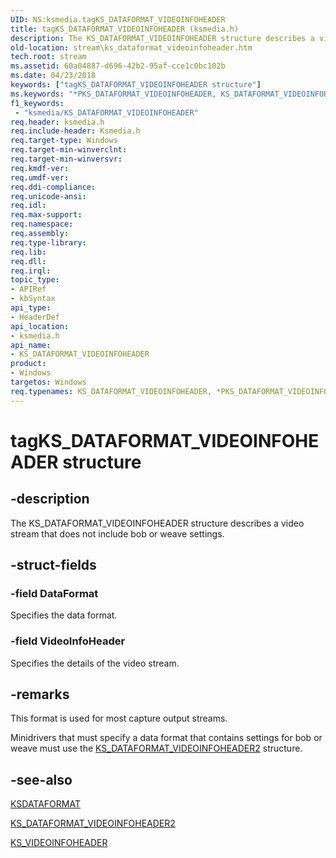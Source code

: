 ```yaml
---
UID: NS:ksmedia.tagKS_DATAFORMAT_VIDEOINFOHEADER
title: tagKS_DATAFORMAT_VIDEOINFOHEADER (ksmedia.h)
description: The KS_DATAFORMAT_VIDEOINFOHEADER structure describes a video stream that does not include bob or weave settings.
old-location: stream\ks_dataformat_videoinfoheader.htm
tech.root: stream
ms.assetid: 60a04887-d696-42b2-95af-cce1c0bc102b
ms.date: 04/23/2018
keywords: ["tagKS_DATAFORMAT_VIDEOINFOHEADER structure"]
ms.keywords: "*PKS_DATAFORMAT_VIDEOINFOHEADER, KS_DATAFORMAT_VIDEOINFOHEADER, KS_DATAFORMAT_VIDEOINFOHEADER structure [Streaming Media Devices], PKS_DATAFORMAT_VIDEOINFOHEADER, PKS_DATAFORMAT_VIDEOINFOHEADER structure pointer [Streaming Media Devices], ksmedia/KS_DATAFORMAT_VIDEOINFOHEADER, ksmedia/PKS_DATAFORMAT_VIDEOINFOHEADER, stream.ks_dataformat_videoinfoheader, tagKS_DATAFORMAT_VIDEOINFOHEADER, vidcapstruct_756be7d3-2dca-4e93-a113-7ee3871f3107.xml"
f1_keywords:
 - "ksmedia/KS_DATAFORMAT_VIDEOINFOHEADER"
req.header: ksmedia.h
req.include-header: Ksmedia.h
req.target-type: Windows
req.target-min-winverclnt: 
req.target-min-winversvr: 
req.kmdf-ver: 
req.umdf-ver: 
req.ddi-compliance: 
req.unicode-ansi: 
req.idl: 
req.max-support: 
req.namespace: 
req.assembly: 
req.type-library: 
req.lib: 
req.dll: 
req.irql: 
topic_type:
- APIRef
- kbSyntax
api_type:
- HeaderDef
api_location:
- ksmedia.h
api_name:
- KS_DATAFORMAT_VIDEOINFOHEADER
product:
- Windows
targetos: Windows
req.typenames: KS_DATAFORMAT_VIDEOINFOHEADER, *PKS_DATAFORMAT_VIDEOINFOHEADER
---
```


# tagKS_DATAFORMAT_VIDEOINFOHEADER structure


## -description


The KS_DATAFORMAT_VIDEOINFOHEADER structure describes a video stream that does not include bob or weave settings.


## -struct-fields




### -field DataFormat

Specifies the data format.


### -field VideoInfoHeader

Specifies the details of the video stream.


## -remarks



This format is used for most capture output streams.

Minidrivers that must specify a data format that contains settings for bob or weave must use the <a href="https://docs.microsoft.com/windows-hardware/drivers/ddi/ksmedia/ns-ksmedia-tagks_dataformat_videoinfoheader2">KS_DATAFORMAT_VIDEOINFOHEADER2</a> structure.




## -see-also




<a href="https://docs.microsoft.com/windows-hardware/drivers/ddi/ks/ns-ks-ksdataformat">KSDATAFORMAT</a>



<a href="https://docs.microsoft.com/windows-hardware/drivers/ddi/ksmedia/ns-ksmedia-tagks_dataformat_videoinfoheader2">KS_DATAFORMAT_VIDEOINFOHEADER2</a>



<a href="https://docs.microsoft.com/windows-hardware/drivers/ddi/ksmedia/ns-ksmedia-tagks_videoinfoheader">KS_VIDEOINFOHEADER</a>
 

 

